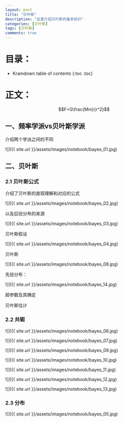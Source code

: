 ```yaml
---
layout: post
title: "贝叶斯"
description: "这里介绍贝叶斯的基本知识"
categories: [贝叶斯]
tags: [贝叶斯]
comments: true
---
```

# 目录：

* Kramdown table of contents
{:toc .toc}

# 正文：

$$F=G\frac{Mm}{r^2}$$

## 一、频率学派vs贝叶斯学派

介绍两个学派之间的不同

![]({{ site.url }}/assets/images/notebook/bayes_01.jpg)


## 二、贝叶斯

### 2.1 贝叶斯公式

介绍了贝叶斯的直观理解和对应的公式

![]({{ site.url }}/assets/images/notebook/bayes_02.jpg)

以及后验分布的来源

![]({{ site.url }}/assets/images/notebook/bayes_03.jpg)

贝叶斯假设

![]({{ site.url }}/assets/images/notebook/bayes_04.jpg)

贝叶斯

![]({{ site.url }}/assets/images/notebook/bayes_08.jpg)

先验分布：

![]({{ site.url }}/assets/images/notebook/bayes_14.jpg)

超参数及其确定


贝叶斯估计
 

### 2.2 共轭

![]({{ site.url }}/assets/images/notebook/bayes_06.jpg)

![]({{ site.url }}/assets/images/notebook/bayes_07.jpg)

![]({{ site.url }}/assets/images/notebook/bayes_09.jpg)

![]({{ site.url }}/assets/images/notebook/bayes_10.jpg)

![]({{ site.url }}/assets/images/notebook/bayes_11.jpg)

![]({{ site.url }}/assets/images/notebook/bayes_12.jpg)

![]({{ site.url }}/assets/images/notebook/bayes_13.jpg)

### 2.3 分布

![]({{ site.url }}/assets/images/notebook/bayes_05.jpg)











